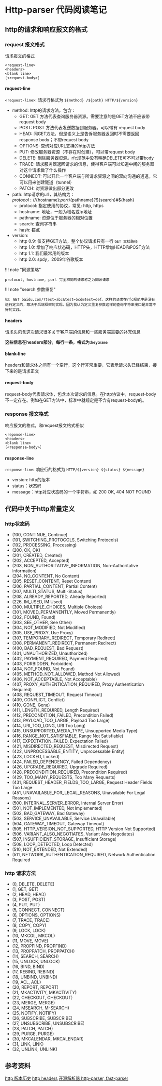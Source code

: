 
# Http-parser 代码阅读笔记

## http的请求和响应报文的格式

### request 报文格式

请求报文的格式

```
<request-line>
<headers>
<blank line>
[<request-body>]
```

#### request-line

`<request-line>`: 请求行格式为 `${method} /${path} HTTP/${version}`

- method: http的请求方法，包含：
  - GET: GET 方法代表查询服务器资源。需要注意的是GET方法不应该带 request body
  - POST: POST 方法代表发送数据到服务器。可以带有 request body
  - HEAD: 同GET方法，但是语义上是告诉服务器返回时不需要返回response body；不带request body
  - OPTIONS: 查询对应URL支持的http方法
  - PUT: 修改服务器资源（不存在时创建），可以带request body
  - DELETE: 删除服务器资源。rfc规范中没有明确DELETE可不可以带body
  - TRACE: 请求服务器返回请求的信息，使得客户端可以知道中间的服务器对这个请求做了什么操作
  - CONNECT: 可以开启一个客户端与所请求资源之间的双向沟通的通道。它可以用来创建隧道（tunnel）
  - PATCH: 对资源做出部分更改
- path: http请求的url，其结构为：${protocol}://${hostname}:${port}/${pathname}?${search}#${hash}
  - protocol: 指定使用的协议，常见: http, https
  - hostname: 地址，一般为域名或ip地址
  - pathname: 资源位于服务器的相对位置
  - search: 查询字符串
  - hash: 锚点
- version:
  - http 0.9: 仅支持GET方法，整个协议请求只有一行 `GET 文档路径`
  - http 1.0: 增加了响应状态码，HTTP头，HTTP增加HEAD和POST方法
  - http 1.1: 我们最常用的版本
  - http 2.0: spdy，2009年谷歌版本

!!! note "同源策略"

    protocol, hostname, port 完全相同的请求称之为同源请求

!!! note "search 参数重复"

    如: GET baidu.com/?test=abc&test=bcd&test=def。这样的请求在rfc规范中是没有进行定义的，取决于后端框架的实现。因为我认为定义重复参数这样的查询字符串接口是非常不好的实践。

#### headers

请求头包含这次请求很多关于客户端的信息和一些服务端需要的补充信息

**这些信息在headers部分，每行一条，格式为:`key`:`name`**

#### blank-line

headers和请求体之间有一个空行，这个行非常重要，它表示请求头已经结束，接下来的是请求正文

#### request-body

request-body代表请求体，包含本次请求的信息。在http协议中，request-body不一定存在。例如在GET方法中，标准中就规定是不含有request-body的。

### response 报文格式

响应报文的格式，和request报文格式相似

```
<reponse-line>
<headers>
<blank line>
[<response-body>]
```

#### response-line

`response-line`: 响应行的格式为 `HTTP/${version} ${status} ${message}`

- version: http的版本
- status：状态码
- message：http对应状态码的一个字符串，如 200 OK, 404 NOT FOUND

## 代码中关于http常量定义

### http状态码

- (100, CONTINUE,                        Continue)
- (101, SWITCHING_PROTOCOLS,             Switching Protocols)
- (102, PROCESSING,                      Processing)
- (200, OK,                              OK)
- (201, CREATED,                         Created)
- (202, ACCEPTED,                        Accepted)
- (203, NON_AUTHORITATIVE_INFORMATION,   Non-Authoritative Information)
- (204, NO_CONTENT,                      No Content)
- (205, RESET_CONTENT,                   Reset Content)
- (206, PARTIAL_CONTENT,                 Partial Content)
- (207, MULTI_STATUS,                    Multi-Status)
- (208, ALREADY_REPORTED,                Already Reported)
- (226, IM_USED,                         IM Used)
- (300, MULTIPLE_CHOICES,                Multiple Choices)
- (301, MOVED_PERMANENTLY,               Moved Permanently)
- (302, FOUND,                           Found)
- (303, SEE_OTHER,                       See Other)
- (304, NOT_MODIFIED,                    Not Modified)
- (305, USE_PROXY,                       Use Proxy)
- (307, TEMPORARY_REDIRECT,              Temporary Redirect)
- (308, PERMANENT_REDIRECT,              Permanent Redirect)
- (400, BAD_REQUEST,                     Bad Request)
- (401, UNAUTHORIZED,                    Unauthorized)
- (402, PAYMENT_REQUIRED,                Payment Required)
- (403, FORBIDDEN,                       Forbidden)
- (404, NOT_FOUND,                       Not Found)
- (405, METHOD_NOT_ALLOWED,              Method Not Allowed)
- (406, NOT_ACCEPTABLE,                  Not Acceptable)
- (407, PROXY_AUTHENTICATION_REQUIRED,   Proxy Authentication Required)
- (408, REQUEST_TIMEOUT,                 Request Timeout)
- (409, CONFLICT,                        Conflict)
- (410, GONE,                            Gone)
- (411, LENGTH_REQUIRED,                 Length Required)
- (412, PRECONDITION_FAILED,             Precondition Failed)
- (413, PAYLOAD_TOO_LARGE,               Payload Too Large)
- (414, URI_TOO_LONG,                    URI Too Long)
- (415, UNSUPPORTED_MEDIA_TYPE,          Unsupported Media Type)
- (416, RANGE_NOT_SATISFIABLE,           Range Not Satisfiable)
- (417, EXPECTATION_FAILED,              Expectation Failed)
- (421, MISDIRECTED_REQUEST,             Misdirected Request)
- (422, UNPROCESSABLE_ENTITY,            Unprocessable Entity)
- (423, LOCKED,                          Locked)
- (424, FAILED_DEPENDENCY,               Failed Dependency)
- (426, UPGRADE_REQUIRED,                Upgrade Required)
- (428, PRECONDITION_REQUIRED,           Precondition Required)
- (429, TOO_MANY_REQUESTS,               Too Many Requests)
- (431, REQUEST_HEADER_FIELDS_TOO_LARGE, Request Header Fields Too Large
- (451, UNAVAILABLE_FOR_LEGAL_REASONS,   Unavailable For Legal Reasons)
- (500, INTERNAL_SERVER_ERROR,           Internal Server Error)
- (501, NOT_IMPLEMENTED,                 Not Implemented)
- (502, BAD_GATEWAY,                     Bad Gateway)
- (503, SERVICE_UNAVAILABLE,             Service Unavailable)
- (504, GATEWAY_TIMEOUT,                 Gateway Timeout)
- (505, HTTP_VERSION_NOT_SUPPORTED,      HTTP Version Not Supported)
- (506, VARIANT_ALSO_NEGOTIATES,         Variant Also Negotiates)
- (507, INSUFFICIENT_STORAGE,            Insufficient Storage)
- (508, LOOP_DETECTED,                   Loop Detected)
- (510, NOT_EXTENDED,                    Not Extended)
- (511, NETWORK_AUTHENTICATION_REQUIRED, Network Authentication Required

### http 请求方法

- (0,  DELETE,      DELETE)
- (1,  GET,         GET)
- (2,  HEAD,        HEAD)
- (3,  POST,        POST)
- (4,  PUT,         PUT)
- (5,  CONNECT,     CONNECT)
- (6,  OPTIONS,     OPTIONS)
- (7,  TRACE,       TRACE)
- (8,  COPY,        COPY)
- (9,  LOCK,        LOCK)
- (10, MKCOL,       MKCOL)
- (11, MOVE,        MOVE)
- (12, PROPFIND,    PROPFIND)
- (13, PROPPATCH,   PROPPATCH)
- (14, SEARCH,      SEARCH)
- (15, UNLOCK,      UNLOCK)
- (16, BIND,        BIND)
- (17, REBIND,      REBIND)
- (18, UNBIND,      UNBIND)
- (19, ACL,         ACL)
- (20, REPORT,      REPORT)
- (21, MKACTIVITY,  MKACTIVITY)
- (22, CHECKOUT,    CHECKOUT)
- (23, MERGE,       MERGE)
- (24, MSEARCH,     M-SEARCH)
- (25, NOTIFY,      NOTIFY)
- (26, SUBSCRIBE,   SUBSCRIBE)
- (27, UNSUBSCRIBE, UNSUBSCRIBE)
- (28, PATCH,       PATCH)
- (29, PURGE,       PURGE)
- (30, MKCALENDAR,  MKCALENDAR)
- (31, LINK,        LINK)
- (32, UNLINK,      UNLINK)


## 参考资料

[http 版本历史](https://zhuanlan.zhihu.com/p/23366045)
[http headers](https://developer.mozilla.org/en-US/docs/Web/HTTP/Headers)
[开源解析器 http-parser, fast-parser](http://www.cnblogs.com/arnoldlu/p/6497837.html)